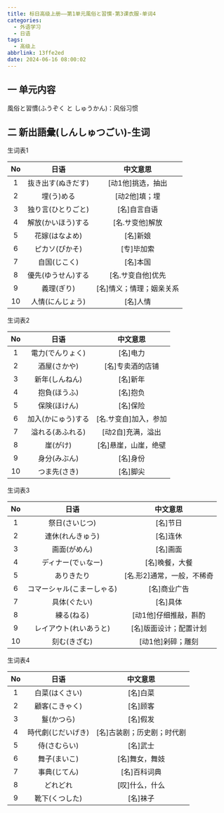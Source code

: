 ```yaml
---
title: 标日高级上册——第1单元風俗と習慣-第3课衣服-单词4
categories:
  - 外语学习
  - 日语
tags:
  - 高级上
abbrlink: 13ffe2ed
date: 2024-06-16 08:00:02
---
```

## 一 单元内容

風俗と習慣(ふうぞく と しゅうかん)：风俗习惯

<!--more-->

## 二 新出語彙(しんしゅつごい)-生词

生词表1

|  No  |        日语        |         中文意思         |
| :--: | :----------------: | :----------------------: |
|  1   | 抜き出す(ぬきだす) |    [动1他]挑选，抽出     |
|  2   |     埋(う)める     |      [动2他]填；埋       |
|  3   | 独り言(ひとりごと) |       [名]自言自语       |
|  4   | 解放(かいほう)する |     [名.サ变他]解放      |
|  5   |   花嫁(はなよめ)   |         [名]新娘         |
|  6   |   ピカソ(ぴかそ)   |        [专]毕加索        |
|  7   |    自国(じこく)    |         [名]本国         |
|  8   | 優先(ゆうせん)する |    [名.サ变自他]优先     |
|  9   |     義理(ぎり)     | [名]情义；情理；姻亲关系 |
|  10  |  人情(にんじょう)  |         [名]人情         |

生词表2

|  No  |        日语        |       中文意思        |
| :--: | :----------------: | :-------------------: |
|  1   |  電力(でんりょく)  |       [名]电力        |
|  2   |    酒屋(さかや)    |   [名]专卖酒的店铺    |
|  3   |   新年(しんねん)   |       [名]新年        |
|  4   |    抱負(ほうふ)    |       [名]抱负        |
|  5   |    保険(ほけん)    |       [名]保险        |
|  6   | 加入(かにゅう)する | [名.サ变自]加入，参加 |
|  7   |  溢れる(あふれる)  |   [动2自]充满，溢出   |
|  8   |      崖(がけ)      | [名]悬崖，山崖，绝壁  |
|  9   |    身分(みぶん)    |       [名]身份        |
|  10  |    つま先(さき)    |       [名]脚尖        |

生词表3

|  No  |            日语            |          中文意思          |
| :--: | :------------------------: | :------------------------: |
|  1   |       祭日(さいじつ)       |          [名]节日          |
|  2   |      連休(れんきゅう)      |          [名]连休          |
|  3   |        画面(がめん)        |          [名]画面          |
|  4   |     ディナー(でぃなー)     |       [名]晚餐，大餐       |
|  5   |         ありきたり         | [名.形2]通常，一般，不稀奇 |
|  6   | コマーシャル(こまーしゃる) |        [名]商业广告        |
|  7   |        具体(ぐたい)        |          [名]具体          |
|  8   |         練る(ねる)         |   [动1他]仔细推敲，斟酌    |
|  9   |   レイアウト(れいあうと)   |   [名]版面设计；配置计划   |
|  10  |        刻む(きざむ)        |     [动1他]剁碎；雕刻      |

生词表4

|  No  |        日语        |          中文意思          |
| :--: | :----------------: | :------------------------: |
|  1   |   白菜(はくさい)   |          [名]白菜          |
|  2   |   顧客(こきゃく)   |          [名]顾客          |
|  3   |     鬘(かつら)     |          [名]假发          |
|  4   | 時代劇(じだいげき) | [名]古装剧；历史剧；时代剧 |
|  5   |    侍(さむらい)    |          [名]武士          |
|  6   |    舞子(まいこ)    |       [名]舞女，舞妓       |
|  7   |    事典(じてん)    |        [名]百科词典        |
|  8   |      どれどれ      |       [叹]什么，什么       |
|  9   |   靴下(くつした)   |          [名]袜子          |

